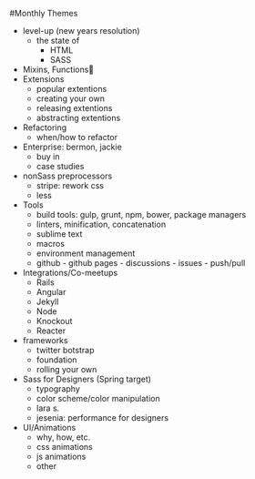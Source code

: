 #Monthly Themes

- level-up (new years resolution)
	- the state of 
		- HTML
		- SASS
- Mixins, Functions
- Extensions 
  -  popular extentions
  -  creating your own 
  -  releasing extentions
  -  abstracting extentions
- Refactoring 
  - when/how to refactor 
- Enterprise: bermon, jackie 
  - buy in 
  - case studies 
- nonSass preprocessors 
  - stripe: rework css  
  - less
- Tools
  - build tools: gulp, grunt, npm, bower, package managers
  - linters, minification, concatenation
  - sublime text
  - macros
  - environment management
  - github
		- github pages
		- discussions
		- issues
		- push/pull
- Integrations/Co-meetups
	- Rails
	- Angular
	- Jekyll
	- Node
	- Knockout
	- Reacter
- frameworks
  - twitter botstrap
  - foundation
  - rolling your own 
- Sass for Designers (Spring target)
  - typography
  - color scheme/color manipulation
  - lara s. 
  - jesenia: performance for designers
- UI/Animations
	- why, how, etc.
	- css animations
	- js animations 
	- other 
	
